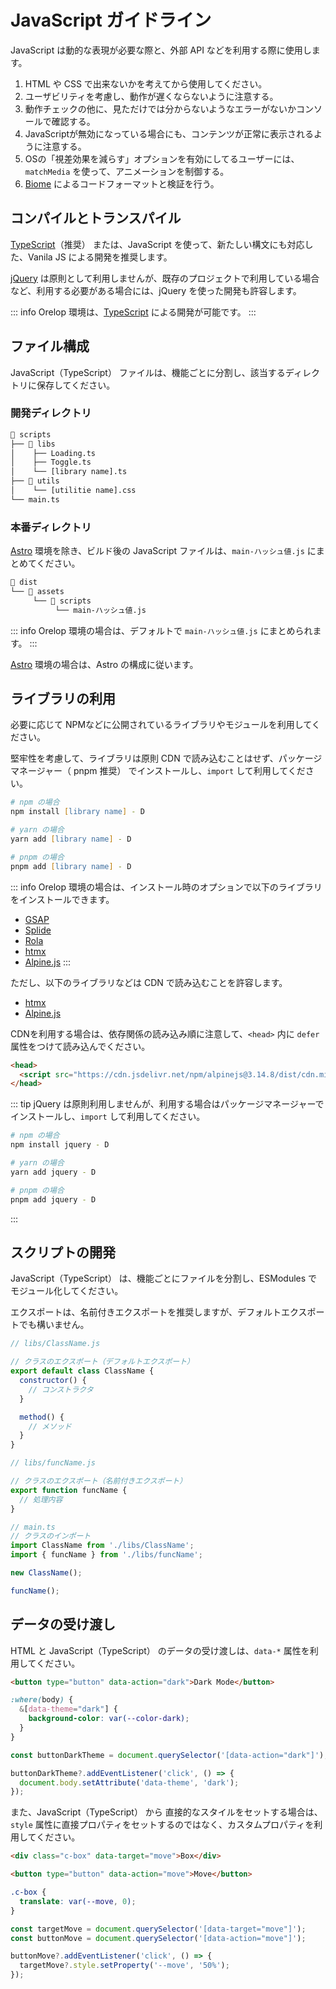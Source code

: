 # JavaScript ガイドライン

JavaScript は動的な表現が必要な際と、外部 API などを利用する際に使用します。

1. HTML や CSS で出来ないかを考えてから使用してください。
2. ユーザビリティを考慮し、動作が遅くならないように注意する。
3. 動作チェックの他に、見ただけでは分からないようなエラーがないかコンソールで確認する。
4. JavaScriptが無効になっている場合にも、コンテンツが正常に表示されるように注意する。
5. OSの「視差効果を減らす」オプションを有効にしてるユーザーには、`matchMedia` を使って、アニメーションを制御する。
6. [Biome](https://biomejs.dev/ja/) によるコードフォーマットと検証を行う。

## コンパイルとトランスパイル

[TypeScript](https://www.typescriptlang.org/)（推奨） または、JavaScript を使って、新たしい構文にも対応した、Vanila JS による開発を推奨します。


[jQuery](https://jquery.com/) は原則として利用しませんが、既存のプロジェクトで利用している場合など、利用する必要がある場合には、jQuery を使った開発も許容します。

::: info
Orelop 環境は、[TypeScript](https://www.typescriptlang.org/) による開発が可能です。
:::



## ファイル構成

JavaScript（TypeScript） ファイルは、機能ごとに分割し、該当するディレクトリに保存してください。


### 開発ディレクトリ
```txt
📂 scripts
├── 📂 libs
│    ├── Loading.ts
│    ├── Toggle.ts
│    └── [library name].ts
├── 📂 utils
│    └── [utilitie name].css
└── main.ts
```

### 本番ディレクトリ

[Astro](https://astro.build/) 環境を除き、ビルド後の JavaScript ファイルは、`main-ハッシュ値.js` にまとめてください。

```txt
📂 dist
└── 📂 assets
     └── 📂 scripts
          └── main-ハッシュ値.js
```

::: info
Orelop 環境の場合は、デフォルトで `main-ハッシュ値.js` にまとめられます。
:::

[Astro](https://astro.build/) 環境の場合は、Astro の構成に従います。


## ライブラリの利用

必要に応じて NPMなどに公開されているライブラリやモジュールを利用してください。

堅牢性を考慮して、ライブラリは原則 CDN で読み込むことはせず、パッケージマネージャー（ pnpm 推奨） でインストールし、`import` して利用してください。

```zsh
# npm の場合
npm install [library name] - D

# yarn の場合
yarn add [library name] - D

# pnpm の場合
pnpm add [library name] - D
```


::: info
Orelop 環境の場合は、インストール時のオプションで以下のライブラリをインストールできます。

- [GSAP](https://greensock.com/gsap/)
- [Splide](https://splidejs.com/)
- [Rola](https://hilosiva.github.io/rola/)
- [htmx](https://htmx.org/)
- [Alpine.js](https://alpinejs.dev/)
:::


ただし、以下のライブラリなどは CDN で読み込むことを許容します。


- [htmx](https://htmx.org/)
- [Alpine.js](https://alpinejs.dev/)

CDNを利用する場合は、依存関係の読み込み順に注意して、`<head>` 内に `defer`属性をつけて読み込んでください。

```html
<head>
  <script src="https://cdn.jsdelivr.net/npm/alpinejs@3.14.8/dist/cdn.min.js" defer></script>
</head>
```

::: tip
jQuery は原則利用しませんが、利用する場合はパッケージマネージャーでインストールし、`import` して利用してください。

```zsh
# npm の場合
npm install jquery - D

# yarn の場合
yarn add jquery - D

# pnpm の場合
pnpm add jquery - D
```
:::


## スクリプトの開発

JavaScript（TypeScript） は、機能ごとにファイルを分割し、ESModules でモジュール化してください。

エクスポートは、名前付きエクスポートを推奨しますが、デフォルトエクスポートでも構いません。

```js
// libs/ClassName.js

// クラスのエクスポート（デフォルトエクスポート）
export default class ClassName {
  constructor() {
    // コンストラクタ
  }

  method() {
    // メソッド
  }
}
```


```js
// libs/funcName.js

// クラスのエクスポート（名前付きエクスポート）
export function funcName {
  // 処理内容
}
```

```js
// main.ts
// クラスのインポート
import ClassName from './libs/ClassName';
import { funcName } from './libs/funcName';

new ClassName();

funcName();
```


## データの受け渡し

HTML と JavaScript（TypeScript） のデータの受け渡しは、`data-*` 属性を利用してください。

```html
<button type="button" data-action="dark">Dark Mode</button>
```

```css
:where(body) {
  &[data-theme="dark"] {
    background-color: var(--color-dark);
  }
}
```

```js
const buttonDarkTheme = document.querySelector('[data-action="dark"]');

buttonDarkTheme?.addEventListener('click', () => {
  document.body.setAttribute('data-theme', 'dark');
});
```



また、JavaScript（TypeScript） から 直接的なスタイルをセットする場合は、`style` 属性に直接プロパティをセットするのではなく、カスタムプロパティを利用してください。

```html
<div class="c-box" data-target="move">Box</div>

<button type="button" data-action="move">Move</button>
```

```css
.c-box {
  translate: var(--move, 0);
}
```

```js
const targetMove = document.querySelector('[data-target="move"]');
const buttonMove = document.querySelector('[data-action="move"]');

buttonMove?.addEventListener('click', () => {
  targetMove?.style.setProperty('--move', '50%');
});
```
